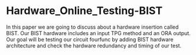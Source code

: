 # Hardware_Online_Testing-BIST
In this paper we are going to discuss about a hardware insertion called BIST. Our BIST hardware includes an input TPG method and an ORA output. Our goal will be testing our circuit fourfunc by adding BIST hardware architecture and check the hardware redundancy and timing of our test.
